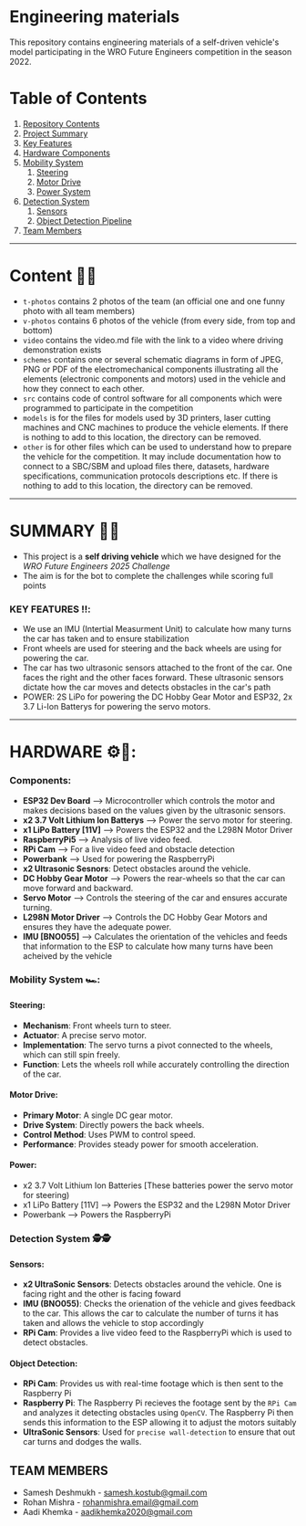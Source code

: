 Engineering materials
====

This repository contains engineering materials of a self-driven vehicle's model participating in the WRO Future Engineers competition in the season 2022.

# Table of Contents

1.  [Repository Contents](#-repository-contents)
2.  [Project Summary](#-summary-)
3.  [Key Features](#-key-features-)
4.  [Hardware Components](#-hardware-)
5.  [Mobility System](#mobility-system-)
    1.  [Steering](#steering)
    2.  [Motor Drive](#motor-drive)
    3.  [Power System](#power)
6.  [Detection System](#detection-system-)
    1.  [Sensors](#sensors)
    2.  [Object Detection Pipeline](#object-detection)
7.  [Team Members](#team-members)
---

# Content 📁📁

* `t-photos` contains 2 photos of the team (an official one and one funny photo with all team members)
* `v-photos` contains 6 photos of the vehicle (from every side, from top and bottom)
* `video` contains the video.md file with the link to a video where driving demonstration exists
* `schemes` contains one or several schematic diagrams in form of JPEG, PNG or PDF of the electromechanical components illustrating all the elements (electronic components and motors) used in the vehicle and how they connect to each other.
* `src` contains code of control software for all components which were programmed to participate in the competition
* `models` is for the files for models used by 3D printers, laser cutting machines and CNC machines to produce the vehicle elements. If there is nothing to add to this location, the directory can be removed.
* `other` is for other files which can be used to understand how to prepare the vehicle for the competition. It may include documentation how to connect to a SBC/SBM and upload files there, datasets, hardware specifications, communication protocols descriptions etc. If there is nothing to add to this location, the directory can be removed.
---

# SUMMARY 📝📝
- This project is a **self driving vehicle** which we have designed for the *WRO Future Engineers 2025 Challenge*
- The aim is for the bot to complete the challenges while scoring full points

### KEY FEATURES ‼️:
- We use an IMU (Intertial Measurment Unit) to calculate how many turns the car has taken and to ensure stabilization
- Front wheels are used for steering and the back wheels are using for powering the car.
- The car has two ultrasonic sensors attached to the front of the car. One faces the right and the other faces forward. These ultrasonic sensors dictate how the car moves and detects obstacles in the car's path
- POWER: 2S LiPo for powering the DC Hobby Gear Motor and ESP32, 2x 3.7 Li-Ion Batterys for powering the servo motors.
---

# HARDWARE ⚙️🔩:

### Components:

- **ESP32 Dev Board** --> Microcontroller which controls the motor and makes decisions based on the values given by the ultrasonic sensors.
- **x2 3.7 Volt Lithium Ion Batterys** --> Power the servo motor for steering.
- **x1 LiPo Battery [11V]** --> Powers the ESP32 and the L298N Motor Driver
- **RaspberryPi5** --> Analysis of live video feed.
- **RPi Cam** --> For a live video feed and obstacle detection
- **Powerbank** --> Used for powering the RaspberryPi
- **x2 Ultrasonic Sesnors**: Detect obstacles around the vehicle.
- **DC Hobby Gear Motor** --> Powers the rear-wheels so that the car can move forward and backward.
- **Servo Motor** --> Controls the steering of the car and ensures accurate turning.
- **L298N Motor Driver** --> Controls the DC Hobby Gear Motors and ensures they have the adequate power.
- **IMU [BNO055]** --> Calculates the orientation of the vehicles and feeds that information to the ESP to calculate how many turns have been acheived by the vehicle

### Mobility System 🏎️:

  #### Steering: 
  - **Mechanism**: Front wheels turn to steer.
  - **Actuator**: A precise servo motor.
  - **Implementation**: The servo turns a pivot connected to the wheels, which can still spin freely.
  - **Function**: Lets the wheels roll while accurately controlling the direction of the car.

  #### Motor Drive:
  - **Primary Motor**: A single DC gear motor.
  - **Drive System**: Directly powers the back wheels.
  - **Control Method**: Uses PWM to control speed.
  - **Performance**: Provides steady power for smooth acceleration.

  #### Power: 
  - x2 3.7 Volt Lithium Ion Batteries [These batteries power the servo motor for steering)
  - x1 LiPo Battery [11V] --> Powers the ESP32 and the L298N Motor Driver
  - Powerbank --> Powers the RaspberryPi

### Detection System 🕵️🕵️

  #### Sensors:
  - **x2 UltraSonic Sensors**: Detects obstacles around the vehicle. One is facing right and the other is facing foward
  - **IMU (BNO055)**: Checks the orienation of the vehicle and gives feedback to the car. This allows the car to calculate the number of turns it has taken and allows the vehicle to stop accordingly
  - **RPi Cam**: Provides a live video feed to the RaspberryPi which is used to detect obstacles.

  #### Object Detection:
  - **RPi Cam**: Provides us with real-time footage which is then sent to the Raspberry Pi
  - **Raspberry Pi**: The Raspberry Pi recieves the footage sent by the `RPi Cam` and analyzes it detecting obstacles using `OpenCV`. The Raspberry Pi then sends this information to the ESP allowing it to adjust the motors suitably
  - **UltraSonic Sensors**: Used for `precise wall-detection` to ensure that out car turns and dodges the walls.

## TEAM MEMBERS
 * Samesh Deshmukh - samesh.kostub@gmail.com
 * Rohan Mishra  - rohanmishra.email@gmail.com
 * Aadi Khemka - aadikhemka2020@gmail.com


